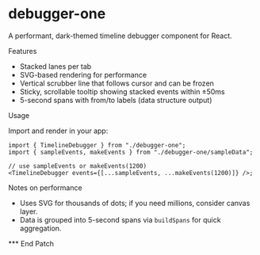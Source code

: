 # debugger-one

A performant, dark-themed timeline debugger component for React.

Features

- Stacked lanes per tab
- SVG-based rendering for performance
- Vertical scrubber line that follows cursor and can be frozen
- Sticky, scrollable tooltip showing stacked events within ±50ms
- 5-second spans with from/to labels (data structure output)

Usage

Import and render in your app:

```tsx
import { TimelineDebugger } from "./debugger-one";
import { sampleEvents, makeEvents } from "./debugger-one/sampleData";

// use sampleEvents or makeEvents(1200)
<TimelineDebugger events={[...sampleEvents, ...makeEvents(1200)]} />;
```

Notes on performance

- Uses SVG for thousands of dots; if you need millions, consider canvas layer.
- Data is grouped into 5-second spans via `buildSpans` for quick aggregation.

\*\*\* End Patch
